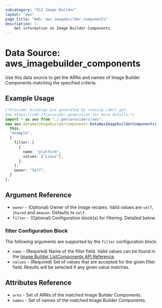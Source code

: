 ```yaml
---
subcategory: "EC2 Image Builder"
layout: "aws"
page_title: "AWS: aws_imagebuilder_components"
description: |-
    Get information on Image Builder Components.
---
```


# Data Source: aws\_imagebuilder\_components

Use this data source to get the ARNs and names of Image Builder Components matching the specified criteria.

## Example Usage

```typescript
/*Provider bindings are generated by running cdktf get.
See https://cdk.tf/provider-generation for more details.*/
import * as aws from "./.gen/providers/aws";
new aws.dataAwsImagebuilderComponents.DataAwsImagebuilderComponents(
  this,
  "example",
  {
    filter: [
      {
        name: "platform",
        values: ["Linux"],
      },
    ],
    owner: "Self",
  }
);

```

## Argument Reference

* `owner` - (Optional) Owner of the image recipes. Valid values are `self`, `shared` and `amazon`. Defaults to `self`.
* `filter` - (Optional) Configuration block(s) for filtering. Detailed below.

### filter Configuration Block

The following arguments are supported by the `filter` configuration block:

* `name` - (Required) Name of the filter field. Valid values can be found in the [Image Builder ListComponents API Reference](https://docs.aws.amazon.com/imagebuilder/latest/APIReference/API_ListComponents.html).
* `values` - (Required) Set of values that are accepted for the given filter field. Results will be selected if any given value matches.

## Attributes Reference

* `arns` - Set of ARNs of the matched Image Builder Components.
* `names` - Set of names of the matched Image Builder Components.
